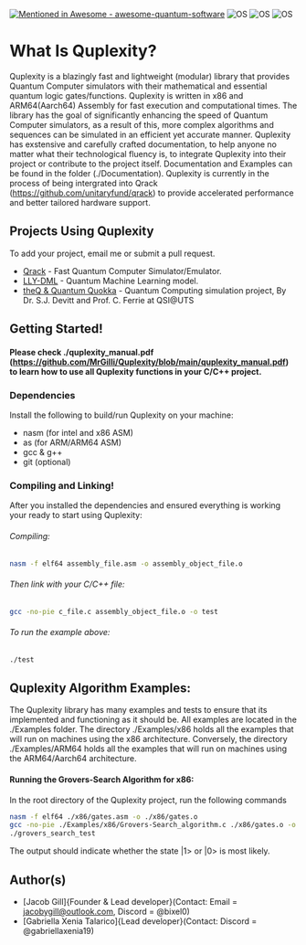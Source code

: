 [![Mentioned in Awesome - awesome-quantum-software](https://awesome.re/mentioned-badge.svg)](https://github.com/qosf/awesome-quantum-software)
![OS](https://img.shields.io/badge/os-MacOS-9cbd3c.svg)
![OS](https://img.shields.io/badge/os-Linux-9cbd3c.svg)
![OS](https://img.shields.io/badge/os-Windows-9cbd3c.svg)

# What Is Quplexity?

Quplexity is a blazingly fast and lightweight (modular) library that provides Quantum Computer simulators with their mathematical and essential quantum logic gates/functions. 
Quplexity is written in x86 and ARM64(Aarch64) Assembly for fast execution and computational times. The library has the goal of significantly enhancing the speed of Quantum Computer simulators, as a result of this, more complex algorithms and sequences can be simulated in an efficient yet accurate manner. Quplexity has exstensive and carefully crafted documentation, to help anyone no matter what their technological fluency is, to integrate Quplexity into their project or contribute to the project itself. Documentation and Examples can be found in the folder (./Documentation). Quplexity is currently in the process of being intergrated into Qrack (https://github.com/unitaryfund/qrack) to provide accelerated performance and better tailored hardware support. 

## Projects Using Quplexity
To add your project, email me or submit a pull request.
* [Qrack](https://github.com/unitaryfund/qrack) - Fast Quantum Computer Simulator/Emulator.
* [LLY-DML](https://github.com/LILY-QML/LLY-DML) - Quantum Machine Learning model.
* [theQ & Quantum Quokka](https://github.com/devitt1/theQ) - Quantum Computing simulation project, By Dr. S.J. Devitt and Prof. C. Ferrie at QSI@UTS

## Getting Started!
#### Please check ./quplexity_manual.pdf (https://github.com/MrGilli/Quplexity/blob/main/quplexity_manual.pdf) to learn how to use all Quplexity functions in your C/C++ project.

### Dependencies

Install the following to build/run Quplexity on your machine: 
* nasm (for intel and x86 ASM)
* as   (for ARM/ARM64 ASM)
* gcc & g++
* git (optional)

### Compiling and Linking!

After you installed the dependencies and ensured everything is working your ready to start using Quplexity:
###### Compiling:
```bash
nasm -f elf64 assembly_file.asm -o assembly_object_file.o
```
###### Then link with your C/C++ file:
```bash
gcc -no-pie c_file.c assembly_object_file.o -o test
```
###### To run the example above:
```bash
./test
```
## Quplexity Algorithm Examples:
The Quplexity library has many examples and tests to ensure that its implemented and functioning as it should be. All examples are located in the ./Examples folder.
The directory ./Examples/x86 holds all the examples that will run on machines using the x86 architecture. Conversely, the directory ./Examples/ARM64 holds all the examples that will run on machines using the ARM64/Aarch64 architecture. 

#### Running the Grovers-Search Algorithm for x86:
In the root directory of the Quplexity project, run the following commands
```bash
nasm -f elf64 ./x86/gates.asm -o ./x86/gates.o
gcc -no-pie ./Examples/x86/Grovers-Search_algorithm.c ./x86/gates.o -o grovers_search_test
./grovers_search_test
```
The output should indicate whether the state |1> or |0> is most likely. 

## Author(s)
* [Jacob Gill]{Founder & Lead developer}(Contact: Email = jacobygill@outlook.com, Discord = @bixel0)  
* [Gabriella Xenia Talarico]{Lead developer}(Contact: Discord = @gabriellaxenia19)
